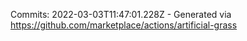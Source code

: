 Commits: 2022-03-03T11:47:01.228Z - Generated via https://github.com/marketplace/actions/artificial-grass
<br>
